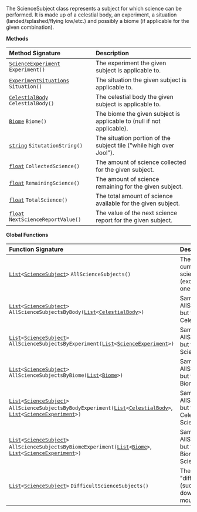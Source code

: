 The ScienceSubject class represents a subject for which science can be performed.  It is made up of a celestial body, an experiment, a situation (landed/splashed/flying low/etc.) and possibly a biome (if applicable for the given combination).

**Methods**

| Method Signature | Description |
| :--- | :--- |
| [`ScienceExperiment`](ScienceExperiment-Type) `Experiment()` | The experiment the given subject is applicable to. |
| [`ExperimentSituations`](Enumeration-Type) `Situation()` | The situation the given subject is applicable to. |
| [`CelestialBody`](CelestialBody-Type) `CelestialBody()` | The celestial body the given subject is applicable to. |
| [`Biome`](Biome-Type) `Biome()` | The biome the given subject is applicable to (null if not applicable). |
| [`string`](String-Type) `SitutationString()` | The situation portion of the subject tile ("while high over Jool"). |
| [`float`](Numeric-Type) `CollectedScience()` | The amount of science collected for the given subject. |
| [`float`](Numeric-Type) `RemainingScience()` | The amount of science remaining for the given subject. |
| [`float`](Numeric-Type) `TotalScience()` | The total amount of science available for the given subject. |
| [`float`](Numeric-Type) `NextScienceReportValue()` | The value of the next science report for the given subject. |

**Global Functions**

| Function Signature | Description |
| :--- | :--- |
| [`List`](List-Type)`<`[`ScienceSubject`](ScienceSubject-Type)`>` `AllScienceSubjects()` | The list of all currently available science subjects (except "difficult" ones). |
| [`List`](List-Type)`<`[`ScienceSubject`](ScienceSubject-Type)`>` `AllScienceSubjectsByBody(`[`List`](List-Type)`<`[`CelestialBody`](CelestialBody-Type)`>)` | Same as AllScienceSubjects, but filtered by CelestialBody. |
| [`List`](List-Type)`<`[`ScienceSubject`](ScienceSubject-Type)`>` `AllScienceSubjectsByExperiment(`[`List`](List-Type)`<`[`ScienceExperiment`](ScienceExperiment-Type)`>)` | Same as AllScienceSubjects, but filtered by ScienceExperiment. |
| [`List`](List-Type)`<`[`ScienceSubject`](ScienceSubject-Type)`>` `AllScienceSubjectsByBiome(`[`List`](List-Type)`<`[`Biome`](Biome-Type)`>)` | Same as AllScienceSubjects, but filtered by Biome. |
| [`List`](List-Type)`<`[`ScienceSubject`](ScienceSubject-Type)`> AllScienceSubjectsByBodyExperiment(`[`List`](List-Type)`<`[`CelestialBody`](CelestialBody-Type)`>`, [`List`](List-Type)`<`[`ScienceExperiment`](ScienceExperiment-Type)`>)` | Same as AllScienceSubjects, but filtered by CelestialBody and ScienceExperiment. |
| [`List`](List-Type)`<`[`ScienceSubject`](ScienceSubject-Type)`>` `AllScienceSubjectsByBiomeExperiment(`[`List`](List-Type)`<`[`Biome`](Biome-Type)`>`, [`List`](List-Type)`<`[`ScienceExperiment`](ScienceExperiment-Type)`>)` | Same as AllScienceSubjects, but filtered by Biome and ScienceExperiment. |
| [`List`](List-Type)`<`[`ScienceSubject`](ScienceSubject-Type)`>` `DifficultScienceSubjects()` | The list of all "difficult" subjects (such as "splashed down in the mountains"). |
